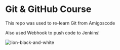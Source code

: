 # Git & GitHub Course

This repo was used to re-learn Git from Amigoscode

Also used Webhook to push code to Jenkins!

![lion-black-and-white](https://user-images.githubusercontent.com/77559311/150624861-ffd61dc2-e844-4e5a-8552-96b6204b37ae.jpg)
